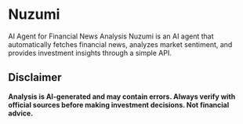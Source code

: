# Nuzumi

AI Agent for Financial News Analysis
Nuzumi is an AI agent that automatically fetches financial news, analyzes market sentiment, and provides investment insights through a simple API.

## Disclaimer

**Analysis is AI-generated and may contain errors. Always verify with official sources before making investment decisions. Not financial advice.**
